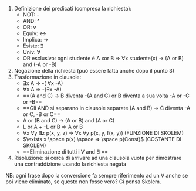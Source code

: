 1) Definizione dei predicati (compresa la richiesta):
   - NOT: -
   - AND: ^
   - OR: v
   - Equiv: <->
   - Implica: ->
   - Esiste: $\exists$
   - Univ: $\forall$
   - OR esclusivo:  ogni studente è A xor B   =>   $\forall$x studente(x) -> (A or B) and (-A or -B)
1) Negazione della richiesta (può essere fatta anche dopo il punto 3)
2) Trasformazione in clausole:
	- $\exists$x A   =>   -( $\forall$x -A)
	- $\forall$x A   =>   -($\exists$x -A)
	- ==(A and C) -> B   diventa   -(A and C) or B   diventa a sua volta   -A or -C or -B==
	- ==Gli AND si separano in clausole separate  (A and B) -> C diventa -A or C, -B or C==
	- A or (B and C) -> (A or B) and (A or C)
	- L or A   +   -L or B   =>   A or B
	- $\forall$x $\forall$y $\exists$z p(x, y, z)   =>   $\forall$x $\forall$y p(x, y, f(x, y))    (FUNZIONE DI SKOLEM)
	- $\exists x \space p(x) \space => \space p(Const)$      (COSTANTE DI SKOLEM)
	- ==Eliminazione di tutti i $\forall$ and $\exists$ ==
3) Risoluzione: si cerca di arrivare ad una clausola vuota per dimostrare una contraddizione usando la richiesta negata

NB: ogni frase dopo la conversione fa sempre riferimento ad un $\forall$ anche se poi viene eliminato, se questo non fosse vero? Ci pensa Skolem.

